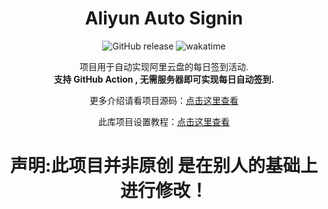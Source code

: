 <div align=center>

# Aliyun Auto Signin

![GitHub release](https://img.shields.io/github/v/release/ImYrS/aliyun-auto-signin)
![wakatime](https://wakatime.com/badge/user/92b8bbab-18e1-4e0c-af6d-082cc16c9d8a/project/0547bf5c-f66c-4798-ab89-96ddb017fef7.svg)

项目用于自动实现阿里云盘的每日签到活动.  
**支持 GitHub Action , 无需服务器即可实现每日自动签到.**
  
更多介绍请看项目源码：[点击这里查看](https://github.com/ImYrS/aliyun-auto-signin)

此库项目设置教程：[点击这里查看](https://github.com/Liujishou/aliyun-auto-signin/wiki/%E9%A1%B9%E7%9B%AE%E8%AE%BE%E7%BD%AE%E6%95%99%E7%A8%8B)

# 声明:此项目并非原创 是在别人的基础上进行修改！
